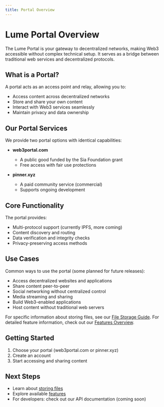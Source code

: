 ```yaml
---
title: Portal Overview
---
```


# Lume Portal Overview

The Lume Portal is your gateway to decentralized networks, making Web3 accessible without complex technical setup. It serves as a bridge between traditional web services and decentralized protocols.

## What is a Portal?

A portal acts as an access point and relay, allowing you to:
- Access content across decentralized networks
- Store and share your own content
- Interact with Web3 services seamlessly
- Maintain privacy and data ownership

## Our Portal Services

We provide two portal options with identical capabilities:

- **web3portal.com**
  - A public good funded by the Sia Foundation grant
  - Free access with fair use protections
  
- **pinner.xyz**
  - A paid community service (commercial)
  - Supports ongoing development

## Core Functionality

The portal provides:
- Multi-protocol support (currently IPFS, more coming)
- Content discovery and routing
- Data verification and integrity checks
- Privacy-preserving access methods

## Use Cases

Common ways to use the portal (some planned for future releases):
- Access decentralized websites and applications
- Share content peer-to-peer
- Social networking without centralized control
- Media streaming and sharing
- Build Web3-enabled applications
- Host content without traditional web servers

For specific information about storing files, see our [File Storage Guide](/portal/storing-files).
For detailed feature information, check out our [Features Overview](/portal/features).

## Getting Started

1. Choose your portal (web3portal.com or pinner.xyz)
2. Create an account
3. Start accessing and sharing content

## Next Steps

- Learn about [storing files](/portal/storing-files)
- Explore available [features](/portal/features)
- For developers: check out our API documentation (coming soon)
